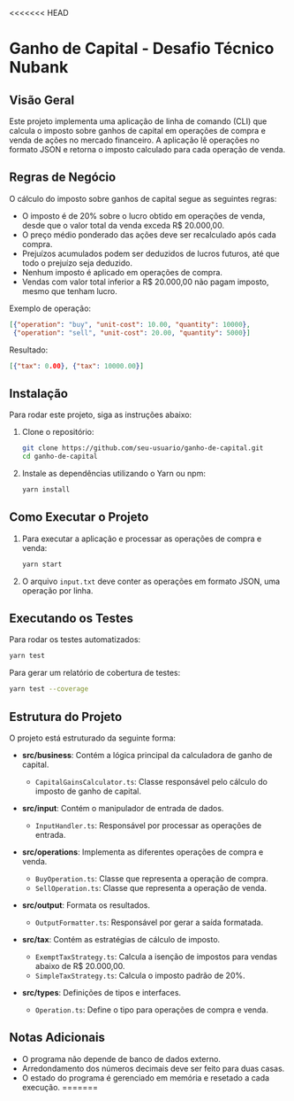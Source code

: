 <<<<<<< HEAD

# Ganho de Capital - Desafio Técnico Nubank

## Visão Geral
Este projeto implementa uma aplicação de linha de comando (CLI) que calcula o imposto sobre ganhos de capital em operações de compra e venda de ações no mercado financeiro. A aplicação lê operações no formato JSON e retorna o imposto calculado para cada operação de venda.

## Regras de Negócio
O cálculo do imposto sobre ganhos de capital segue as seguintes regras:

- O imposto é de 20% sobre o lucro obtido em operações de venda, desde que o valor total da venda exceda R$ 20.000,00.
- O preço médio ponderado das ações deve ser recalculado após cada compra.
- Prejuízos acumulados podem ser deduzidos de lucros futuros, até que todo o prejuízo seja deduzido.
- Nenhum imposto é aplicado em operações de compra.
- Vendas com valor total inferior a R$ 20.000,00 não pagam imposto, mesmo que tenham lucro.

Exemplo de operação:

```json
[{"operation": "buy", "unit-cost": 10.00, "quantity": 10000},
 {"operation": "sell", "unit-cost": 20.00, "quantity": 5000}]
```

Resultado:
```json
[{"tax": 0.00}, {"tax": 10000.00}]
```

## Instalação
Para rodar este projeto, siga as instruções abaixo:

1. Clone o repositório:
   ```bash
   git clone https://github.com/seu-usuario/ganho-de-capital.git
   cd ganho-de-capital
   ```

2. Instale as dependências utilizando o Yarn ou npm:
   ```bash
   yarn install
   ```

## Como Executar o Projeto

1. Para executar a aplicação e processar as operações de compra e venda:
   ```bash
   yarn start
   ```

2. O arquivo `input.txt` deve conter as operações em formato JSON, uma operação por linha.

## Executando os Testes

Para rodar os testes automatizados:

```bash
yarn test
```

Para gerar um relatório de cobertura de testes:
```bash
yarn test --coverage
```

## Estrutura do Projeto
O projeto está estruturado da seguinte forma:

- **src/business**: Contém a lógica principal da calculadora de ganho de capital.
  - `CapitalGainsCalculator.ts`: Classe responsável pelo cálculo do imposto de ganho de capital.
  
- **src/input**: Contém o manipulador de entrada de dados.
  - `InputHandler.ts`: Responsável por processar as operações de entrada.

- **src/operations**: Implementa as diferentes operações de compra e venda.
  - `BuyOperation.ts`: Classe que representa a operação de compra.
  - `SellOperation.ts`: Classe que representa a operação de venda.

- **src/output**: Formata os resultados.
  - `OutputFormatter.ts`: Responsável por gerar a saída formatada.

- **src/tax**: Contém as estratégias de cálculo de imposto.
  - `ExemptTaxStrategy.ts`: Calcula a isenção de impostos para vendas abaixo de R$ 20.000,00.
  - `SimpleTaxStrategy.ts`: Calcula o imposto padrão de 20%.

- **src/types**: Definições de tipos e interfaces.
  - `Operation.ts`: Define o tipo para operações de compra e venda.

## Notas Adicionais
- O programa não depende de banco de dados externo.
- Arredondamento dos números decimais deve ser feito para duas casas.
- O estado do programa é gerenciado em memória e resetado a cada execução.
=======
